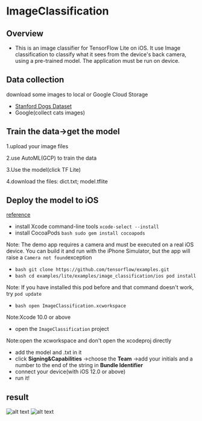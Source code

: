 # ImageClassification

## Overview

* This is an image classifier for TensorFlow Lite on iOS. It use Image classification to classify what it sees from the device's back camera, using a pre-trained model. The application must be run on device.

## Data collection
download some images to local or Google Cloud Storage
* [Stanford Dogs Dataset](http://vision.stanford.edu/aditya86/ImageNetDogs/)
* Google(collect cats images)

## Train the data->get the model
1.upload your image files

2.use AutoML(GCP) to train the data

3.Use the model(click TF Lite)

4.download the files: dict.txt; model.tflite

## Deploy the model to iOS
 [reference](https://github.com/tensorflow/examples/tree/master/lite/examples/image_classification/ios)
* install Xcode command-line tools `xcode-select --install`
* install CocoaPods `bash sudo gem install cocoapods`

Note: The demo app requires a camera and must be executed on a real iOS device. You can build it and run with the iPhone Simulator, but the app will raise a `Camera not found`exception

* `bash git clone https://github.com/tensorflow/examples.git`
* `bash cd examples/lite/examples/image_classification/ios pod install` 

Note: If you have installed this pod before and that command doesn't work, try `pod update`

* `bash open ImageClassification.xcworkspace`

Note:Xcode 10.0 or above
* open the `ImageClassification` project

Note:open the xcworkspace and don't open the xcodeproj directly
* add the model and .txt in it
* click **Signing&Capabilities** ->choose the **Team**
->add your initials and a number to the end of the string in **Bundle Identifier**
* connect your device(with iOS 12.0 or above)
* run it!

## result
![alt text](https://drive.google.com/uc?id=1RfW-DqqNtTJcsldZGBuvyJsfeK-QRvbd)
![alt text](https://drive.google.com/uc?id=1SL_0Mce4ihOxhL-HiHoqSg0ueSkOD9Mg)
